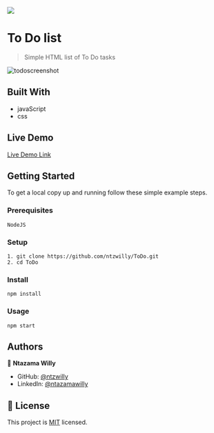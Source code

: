 ![](https://img.shields.io/badge/Microverse-blueviolet)

# To Do list

> Simple HTML list of To Do tasks

![todoscreenshot](https://user-images.githubusercontent.com/9049260/125768673-8ab5b3f7-120f-40c9-acc7-6eacbc75a50f.png)

## Built With

- javaScript
- css
## Live Demo

[Live Demo Link](https://ntzwilly.github.io/ToDo/dist/)

## Getting Started

   To get a local copy up and running follow these simple example steps.

### Prerequisites

    NodeJS
### Setup

    1. git clone https://github.com/ntzwilly/ToDo.git
    2. cd ToDo
### Install

    npm install

### Usage

    npm start

## Authors

👤 **Ntazama Willy**

- GitHub: [@ntzwilly](https://github.com/ntzwilly)
- LinkedIn: [@ntazamawilly](https://linkedin.com/in/ntazama-willy-b676b7aa)

## 📝 License

This project is [MIT](./MIT.md) licensed.